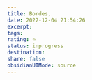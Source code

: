 ```yaml
---
title: Bordes,
date: 2022-12-04 21:54:26
excerpt: 
tags: 
rating: ⭐
status: inprogress
destination: 
share: false
obsidianUIMode: source
---
```


